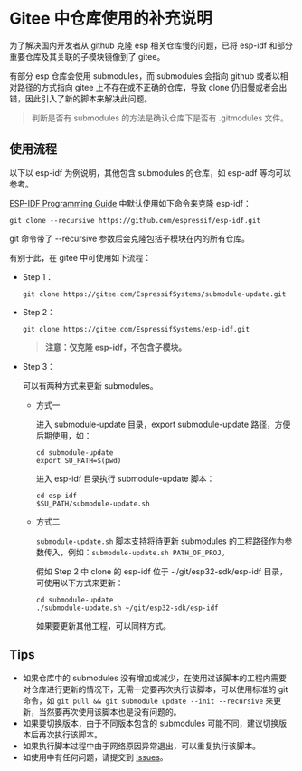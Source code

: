 # Gitee 中仓库使用的补充说明

为了解决国内开发者从 github 克隆 esp 相关仓库慢的问题，已将 esp-idf 和部分重要仓库及其关联的子模块镜像到了 gitee。

有部分 esp 仓库会使用 submodules，而 submodules 会指向 github 或者以相对路径的方式指向 gitee 上不存在或不正确的仓库，导致 clone 仍旧慢或者会出错，因此引入了新的脚本来解决此问题。

> 判断是否有 submodules 的方法是确认仓库下是否有 .gitmodules 文件。

## 使用流程

以下以 esp-idf 为例说明，其他包含 submodules 的仓库，如 esp-adf 等均可以参考。

[ ESP-IDF Programming Guide](https://docs.espressif.com/projects/esp-idf/en/latest/esp32/get-started/index.html#linux-and-macos) 中默认使用如下命令来克隆 esp-idf：

```shell
git clone --recursive https://github.com/espressif/esp-idf.git
```

git 命令带了 --recursive 参数后会克隆包括子模块在内的所有仓库。

有别于此，在 gitee 中可使用如下流程：

- Step 1：

  ```shell
  git clone https://gitee.com/EspressifSystems/submodule-update.git
  ```

- Step 2：

  ```shell
  git clone https://gitee.com/EspressifSystems/esp-idf.git
  ```

  > **注意：仅克隆 esp-idf，不包含子模块。**

- Step 3：

  可以有两种方式来更新 submodules。

  - 方式一

    进入 submodule-update 目录，export submodule-update 路径，方便后期使用，如：

    ```shell
    cd submodule-update
    export SU_PATH=$(pwd)
    ```

    进入 esp-idf 目录执行 submodule-update 脚本：

    ```shell
    cd esp-idf
    $SU_PATH/submodule-update.sh
    ```

  - 方式二

    `submodule-update.sh` 脚本支持将待更新 submodules 的工程路径作为参数传入，例如：`submodule-update.sh PATH_OF_PROJ`。

    假如 Step 2 中 clone 的 esp-idf 位于 ~/git/esp32-sdk/esp-idf 目录，可使用以下方式来更新：

    ```shell
    cd submodule-update
    ./submodule-update.sh ~/git/esp32-sdk/esp-idf
    ```

    如果要更新其他工程，可以同样方式。

## Tips

- 如果仓库中的 submodules 没有增加或减少，在使用过该脚本的工程内需要对仓库进行更新的情况下，无需一定要再次执行该脚本，可以使用标准的 git 命令，如 `git pull && git submodule update --init --recursive` 来更新，当然要再次使用该脚本也是没有问题的。
- 如果要切换版本，由于不同版本包含的 submodules 可能不同，建议切换版本后再次执行该脚本。
- 如果执行脚本过程中由于网络原因异常退出，可以重复执行该脚本。
- 如使用中有任何问题，请提交到 [Issues](https://gitee.com/EspressifSystems/submodule-update/issues)。